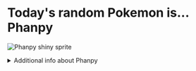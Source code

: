# Today's random Pokemon is... Phanpy

![Phanpy shiny sprite](https://raw.githubusercontent.com/PokeAPI/sprites/master/sprites/pokemon/shiny/231.png)

<details>
<summary>Additional info about Phanpy</summary>

| srpite type | image |
|------|------|
| back_default | ![Phanpy back_default sprite](https://raw.githubusercontent.com/PokeAPI/sprites/master/sprites/pokemon/back/231.png) |
| back_shiny | ![Phanpy back_shiny sprite](https://raw.githubusercontent.com/PokeAPI/sprites/master/sprites/pokemon/back/shiny/231.png) |
| front_default | ![Phanpy front_default sprite](https://raw.githubusercontent.com/PokeAPI/sprites/master/sprites/pokemon/231.png) | </details>